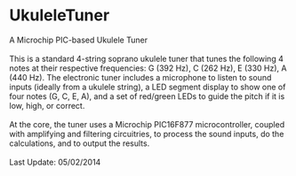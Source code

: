 UkuleleTuner
============

A Microchip PIC-based Ukulele Tuner
<br>
<br>
This is a standard 4-string soprano ukulele tuner that tunes the following 4 notes at their respective 
frequencies: G (392 Hz), C (262 Hz), E (330 Hz), A (440 Hz). The electronic tuner includes a 
microphone to listen to sound inputs (ideally from a ukulele string), a LED segment display to 
show one of four notes (G, C, E, A), and a set of red/green LEDs to guide the pitch if it is low, 
high, or correct. 
<br>
<br>
At the core, the tuner uses a Microchip PIC16F877 microcontroller, coupled with amplifying and 
filtering circuitries, to process the sound inputs, do the calculations, and to output the results.
<br>
<br>
Last Update: 05/02/2014 
